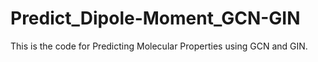 # Predict_Dipole-Moment_GCN-GIN
This is the code for Predicting Molecular Properties using GCN and GIN.
